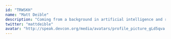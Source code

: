 ```yaml
---
id: "TRWSKH"
name: "Matt Deible"
description: "Coming from a background in artificial intelligence and reinforcement learning, Matt now leads development of the order routing algorithm and smart contracts for odos.xyz"
twitter: "mattdeible"
avatar: "http://speak.devcon.org/media/avatars/profile_picture_gLd5qva.jpg"
---
```

